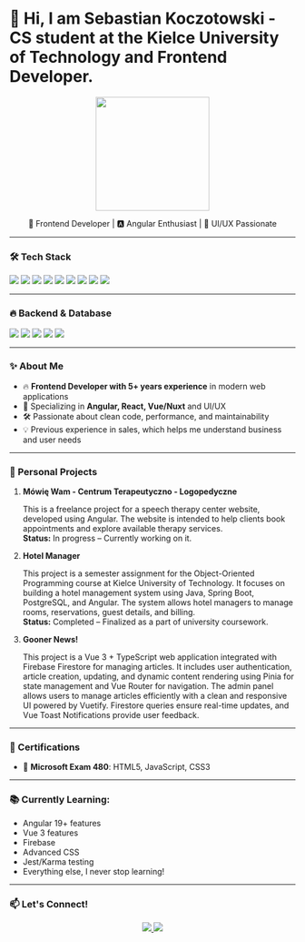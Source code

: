 <h1 align="left">👋 Hi, I am Sebastian Koczotowski - CS student at the Kielce University of Technology and Frontend Developer.</h1>

<p align="center">
  <img src="https://media.giphy.com/media/QTfX9Ejfra3ZmNxh6B/giphy.gif" width="200px">
</p>

<p align="center">
  🚀 Frontend Developer | 🅰️ Angular Enthusiast | 🎨 UI/UX Passionate  
</p>

---

### 🛠 Tech Stack  
<p align="left">
  <img src="https://img.shields.io/badge/Angular-DD0031?style=for-the-badge&logo=angular&logoColor=white">
  <img src="https://img.shields.io/badge/React-61DAFB?style=for-the-badge&logo=react&logoColor=black">
  <img src="https://img.shields.io/badge/Vue.js-4FC08D?style=for-the-badge&logo=vue.js&logoColor=white">
  <img src="https://img.shields.io/badge/javascript-%23323330.svg?style=for-the-badge&logo=javascript&logoColor=%23F7DF1E">
  <img src="https://img.shields.io/badge/TypeScript-007ACC?style=for-the-badge&logo=typescript&logoColor=white">
  <img src="https://img.shields.io/badge/RxJS-B7178C?style=for-the-badge&logo=ReactiveX&logoColor=white">
  <img src="https://img.shields.io/badge/Bootstrap-7952B3?style=for-the-badge&logo=bootstrap&logoColor=white">
  <img src="https://img.shields.io/badge/PrimeNG-0056D2?style=for-the-badge&logo=primefaces&logoColor=white">
  <img src="https://img.shields.io/badge/Docker-2496ED?style=for-the-badge&logo=docker&logoColor=white">

</p>

---

### 🔥 Backend & Database  
<p align="left">
  <img src="https://img.shields.io/badge/Java-007396?style=for-the-badge&logo=java&logoColor=white">
  <img src="https://img.shields.io/badge/Spring_Boot-6DB33F?style=for-the-badge&logo=spring-boot&logoColor=white">
  <img src="https://img.shields.io/badge/C%23-239120?style=for-the-badge&logo=c-sharp&logoColor=white">
  <img src="https://img.shields.io/badge/LINQ-0078D7?style=for-the-badge&logo=dotnet&logoColor=white">
  <img src="https://img.shields.io/badge/POSTGRESQL-4169E1?style=for-the-badge&logo=postgresql&logoColor=white">
</p>

---

### ✨ About Me  
- 🔥 **Frontend Developer with 5+ years experience** in modern web applications  
- 🎨 Specializing in **Angular, React, Vue/Nuxt** and UI/UX  
- 🛠 Passionate about clean code, performance, and maintainability  
- 💡 Previous experience in sales, which helps me understand business and user needs  

---

### 🎨 Personal Projects

1. **Mówię Wam - Centrum Terapeutyczno - Logopedyczne**
     
   This is a freelance project for a speech therapy center website, developed using Angular. The website is intended to help clients book appointments and explore available therapy services.  
   **Status:** In progress – Currently working on it.

3. **Hotel Manager**
     
   This project is a semester assignment for the Object-Oriented Programming course at Kielce University of Technology. It focuses on building a hotel management system using Java, Spring Boot, PostgreSQL, and Angular. The system allows hotel managers to manage rooms, reservations, guest details, and billing.  
   **Status:** Completed – Finalized as a part of university coursework.

4. **Gooner News!**

   This project is a Vue 3 + TypeScript web application integrated with Firebase Firestore for managing articles. It includes user authentication, article creation, updating, and dynamic content rendering using Pinia for state management and Vue Router for navigation. The      admin panel allows users to manage articles efficiently with a clean and responsive UI powered by Vuetify. Firestore queries ensure real-time updates, and Vue Toast Notifications provide user feedback.

---

### 📜 Certifications  
- 📜 **Microsoft Exam 480**: HTML5, JavaScript, CSS3  

---

### 📚 Currently Learning:

- Angular 19+ features
- Vue 3 features
- Firebase
- Advanced CSS
- Jest/Karma testing
- Everything else, I never stop learning!

---

### 📫 Let's Connect!  
<p align="center">
  <a href="https://www.linkedin.com/in/sebastian-koczotowski-b603a0127/">
    <img src="https://img.shields.io/badge/LinkedIn-0A66C2?style=for-the-badge&logo=linkedin&logoColor=white">
  </a>
  <a href="mailto:sebastian.koczotowski@gmail.com">
    <img src="https://img.shields.io/badge/Email-D14836?style=for-the-badge&logo=gmail&logoColor=white">
  </a>
</p>
